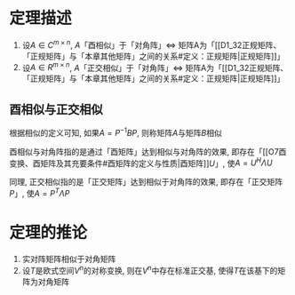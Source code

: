 # 定理描述

1. 设$A\in C^{m\times n}$, $A$「酉相似」于「对角阵」$\iff$ 矩阵A为「[[D1_32正规矩阵、「正规矩阵」与「本章其他矩阵」之间的关系#定义：正规矩阵|正规矩阵]]」
2. 设$A\in R^{m\times n}$, $A$「正交相似」于「对角阵」$\iff$ 矩阵A为「[[D1_32正规矩阵、「正规矩阵」与「本章其他矩阵」之间的关系#定义：正规矩阵|正规矩阵]]」

## 酉相似与正交相似

根据相似的定义可知, 如果$A=P^{-1}BP$, 则称矩阵$A$与矩阵$B$相似

酉相似与对角阵指的是通过「酉矩阵」达到相似与对角阵的效果, 即存在「[[O7酉变换、酉矩阵及其充要条件#酉矩阵的定义与性质|酉矩阵]]$U$」, 使$A=U^H\Lambda U$

同理, 正交相似指的是「正交矩阵」达到相似于对角阵的效果, 即存在「正交矩阵$P$」, 使$A=P^T\Lambda P$ 


# 定理的推论

1. 实对阵矩阵相似于对角矩阵
2. 设$T$是欧式空间$V^n$的对称变换, 则在$V^n$中存在标准正交基, 使得$T$在该基下的矩阵为对角矩阵
